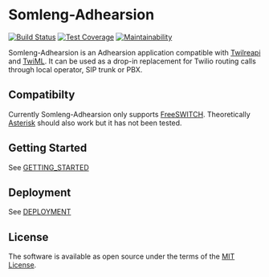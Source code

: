 # Somleng-Adhearsion

[![Build Status](https://travis-ci.org/somleng/somleng.svg?branch=master)](https://travis-ci.org/somleng/somleng)
[![Test Coverage](https://api.codeclimate.com/v1/badges/c313002c11be50cf8b2f/test_coverage)](https://codeclimate.com/github/somleng/somleng/test_coverage)
[![Maintainability](https://api.codeclimate.com/v1/badges/c313002c11be50cf8b2f/maintainability)](https://codeclimate.com/github/somleng/somleng/maintainability)

Somleng-Adhearsion is an Adhearsion application compatible with [Twilreapi](https://github.com/somleng/twilreapi) and [TwiML](https://www.twilio.com/docs/api/twiml). It can be used as a drop-in replacement for Twilio routing calls through local operator, SIP trunk or PBX.

## Compatibilty

Currently Somleng-Adhearsion only supports [FreeSWITCH](https://freeswitch.org/). Theoretically [Asterisk](http://www.asterisk.org/) should also work but it has not been tested.

## Getting Started

See [GETTING_STARTED](https://github.com/somleng/somleng/blob/master/docs/GETTING_STARTED.md)

## Deployment

See [DEPLOYMENT](https://github.com/somleng/somleng/tree/master/docs/DEPLOYMENT.md)

## License

The software is available as open source under the terms of the [MIT License](http://opensource.org/licenses/MIT).
